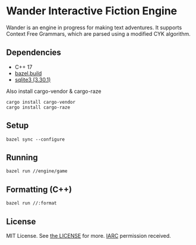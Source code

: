 # Wander Interactive Fiction Engine

Wander is an engine in progress for making text adventures. It supports Context Free Grammars, which are parsed using a modified CYK algorithm.

## Dependencies

- C++ 17
- [bazel.build](https://bazel.build)
- [sqlite3 (3.30.1)](https://www.sqlite.org/index.html)

Also install cargo-vendor & cargo-raze

    cargo install cargo-vendor
    cargo install cargo-raze

## Setup

	bazel sync --configure
	
## Running

    bazel run //engine/game

## Formatting (C++)

	bazel run //:format

## License

MIT License. See [the LICENSE](./LICENSE) for more. [IARC](https://opensource.google.com/docs/iarc/) permission received.
